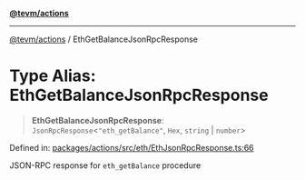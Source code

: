 [**@tevm/actions**](../README.md)

***

[@tevm/actions](../globals.md) / EthGetBalanceJsonRpcResponse

# Type Alias: EthGetBalanceJsonRpcResponse

> **EthGetBalanceJsonRpcResponse**: `JsonRpcResponse`\<`"eth_getBalance"`, `Hex`, `string` \| `number`\>

Defined in: [packages/actions/src/eth/EthJsonRpcResponse.ts:66](https://github.com/evmts/tevm-monorepo/blob/main/packages/actions/src/eth/EthJsonRpcResponse.ts#L66)

JSON-RPC response for `eth_getBalance` procedure
